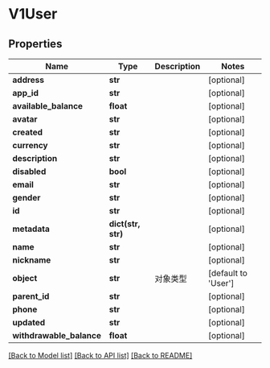 # V1User

## Properties
Name | Type | Description | Notes
------------ | ------------- | ------------- | -------------
**address** | **str** |  | [optional] 
**app_id** | **str** |  | [optional] 
**available_balance** | **float** |  | [optional] 
**avatar** | **str** |  | [optional] 
**created** | **str** |  | [optional] 
**currency** | **str** |  | [optional] 
**description** | **str** |  | [optional] 
**disabled** | **bool** |  | [optional] 
**email** | **str** |  | [optional] 
**gender** | **str** |  | [optional] 
**id** | **str** |  | [optional] 
**metadata** | **dict(str, str)** |  | [optional] 
**name** | **str** |  | [optional] 
**nickname** | **str** |  | [optional] 
**object** | **str** | 对象类型 | [default to 'User']
**parent_id** | **str** |  | [optional] 
**phone** | **str** |  | [optional] 
**updated** | **str** |  | [optional] 
**withdrawable_balance** | **float** |  | [optional] 

[[Back to Model list]](../README.md#documentation-for-models) [[Back to API list]](../README.md#documentation-for-api-endpoints) [[Back to README]](../README.md)


